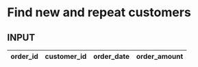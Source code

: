 # Find new and repeat customers

## INPUT
order_id | customer_id |order_date | order_amount
---|---|---|---|
